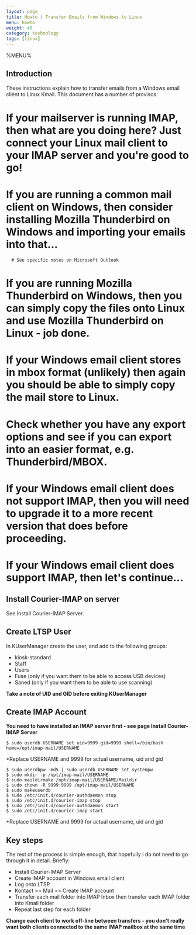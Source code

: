 ```yaml
---
layout: page
title: Howto | Transfer Emails from Windows to Linux
menu: howto
weight: 40
category: technology
tags: [linux]
---
```


%MENU%
## Introduction

These instructions explain how to transfer emails from a Windows email client to Linux Kmail.  This document has a number of provisos:

   # If your mailserver is running IMAP, then what are you doing here?  Just connect your Linux mail client to your IMAP server and you're good to go!
   # If you are running a common mail client on Windows, then consider installing Mozilla Thunderbird on Windows and importing your emails into that...
      # See specific notes on Microsoft Outlook
   # If you are running Mozilla Thunderbird on Windows, then you can simply copy the files onto Linux and use Mozilla Thunderbird on Linux - job done.
   # If your Windows email client stores in mbox format (unlikely) then again you should be able to simply copy the mail store to Linux.
   # Check whether you have any export options and see if you can export into an easier format, e.g. Thunderbird/MBOX.
   # If your Windows email client does not support IMAP, then you will need to upgrade it to a more recent version that does before proceeding.
   # If your Windows email client does support IMAP, then let's continue...

## Install Courier-IMAP on server

See Install Courier-IMAP Server.

## Create LTSP User

In KUserManager create the user, and add to the following groups:

   * kiosk-standard
   * Staff
   * Users
   * Fuse (only if you want them to be able to access USB devices)
   * Saned (only if you want them to be able to use scanning)

**Take a note of UID and GID before exiting KUserManager**

## Create IMAP Account

**You need to have installed an IMAP server first - see page Install Courier-IMAP Server**

    $ sudo userdb USERNAME set uid=9999 gid=9999 shell=/bin/bash home=/opt/imap-mail/USERNAME
*Replace USERNAME and 9999 for actual username, uid and gid

    $ sudo userdbpw -md5 | sudo userdb USERNAME set systempw
    $ sudo mkdir -p /opt/imap-mail/USERNAME
    $ sudo maildirmake /opt/imap-mail/USERNAME/Maildir
    $ sudo chown -R 9999:9999 /opt/imap-mail/USERNAME
    $ sudo makeuserdb
    $ sudo /etc/init.d/courier-authdaemon stop
    $ sudo /etc/init.d/courier-imap stop
    $ sudo /etc/init.d/courier-authdaemon start
    $ sudo /etc/init.d/courier-imap start
*Replace USERNAME and 9999 for actual username, uid and gid

## Key steps

The rest of the process is simple enough, that hopefully I do not need to go through it in detail.  Briefly:

   * Install Courier-IMAP Server
   * Create IMAP account in Windows email client
   * Log onto LTSP
   * Kontact >> Mail >> Create IMAP account
   * Transfer each mail folder into IMAP Inbox then transfer each IMAP folder into Kmail folder
   * Repeat last step for each folder

**Change each client to work off-line between transfers - you don't really want both clients connected to the same IMAP mailbox at the same time**

